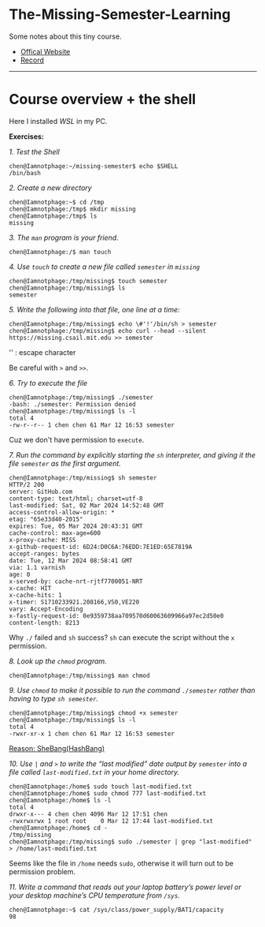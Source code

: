 # The-Missing-Semester-Learning

Some notes about this tiny course.

* [Offical Website](https://missing.csail.mit.edu/)
* [Record](https://www.youtube.com/playlist?list=PLyzOVJj3bHQuloKGG59rS43e29ro7I57J)

***
# Course overview + the shell

Here I installed *WSL* in my PC.

**Exercises:**

*1. Test the Shell*

```shell
chen@Iamnotphage:~/missing-semester$ echo $SHELL
/bin/bash
```

*2. Create a new directory*

```shell
chen@Iamnotphage:~$ cd /tmp
chen@Iamnotphage:/tmp$ mkdir missing
chen@Iamnotphage:/tmp$ ls
missing
```

*3. The `man` program is your friend.*

```shell
chen@Iamnotphage:/$ man touch
```

*4. Use `touch` to create a new file called `semester` in `missing`*
```shell
chen@Iamnotphage:/tmp/missing$ touch semester
chen@Iamnotphage:/tmp/missing$ ls
semester
```

*5. Write the following into that file, one line at a time:*

```shell
chen@Iamnotphage:/tmp/missing$ echo \#'!'/bin/sh > semester
chen@Iamnotphage:/tmp/missing$ echo curl --head --silent https://missing.csail.mit.edu >> semester
```

'\' : escape character

Be careful with `>` and `>>`.

*6. Try to execute the file*
```shell
chen@Iamnotphage:/tmp/missing$ ./semester
-bash: ./semester: Permission denied
chen@Iamnotphage:/tmp/missing$ ls -l
total 4
-rw-r--r-- 1 chen chen 61 Mar 12 16:53 semester
```

Cuz we don't have permission to `execute`.

*7. Run the command by explicitly starting the `sh` interpreter, and giving it the file `semester` as the first argument.*

```shell
chen@Iamnotphage:/tmp/missing$ sh semester
HTTP/2 200
server: GitHub.com
content-type: text/html; charset=utf-8
last-modified: Sat, 02 Mar 2024 14:52:48 GMT
access-control-allow-origin: *
etag: "65e33d40-2015"
expires: Tue, 05 Mar 2024 20:43:31 GMT
cache-control: max-age=600
x-proxy-cache: MISS
x-github-request-id: 6D24:D0C6A:76EDD:7E1ED:65E7819A
accept-ranges: bytes
date: Tue, 12 Mar 2024 08:58:41 GMT
via: 1.1 varnish
age: 0
x-served-by: cache-nrt-rjtf7700051-NRT
x-cache: HIT
x-cache-hits: 1
x-timer: S1710233921.208166,VS0,VE220
vary: Accept-Encoding
x-fastly-request-id: 0e9359738aa709570d60063609966a97ec2d50e0
content-length: 8213
```

Why `./`  failed and `sh` success? `sh` can execute the script without the `x` permission.

*8. Look up the `chmod` program.*

```shell
chen@Iamnotphage:/tmp/missing$ man chmod
```

*9. Use `chmod` to make it possible to run the command `./semester` rather than having to type `sh semester`.*

```shell
chen@Iamnotphage:/tmp/missing$ chmod +x semester
chen@Iamnotphage:/tmp/missing$ ls -l
total 4
-rwxr-xr-x 1 chen chen 61 Mar 12 16:53 semester
```

[Reason: SheBang(HashBang)](https://zh.wikipedia.org/wiki/Shebang)

*10. Use `|` and `>` to write the “last modified” date output by `semester` into a file called `last-modified.txt` in your home directory.*

```shell
chen@Iamnotphage:/home$ sudo touch last-modified.txt
chen@Iamnotphage:/home$ sudo chmod 777 last-modified.txt
chen@Iamnotphage:/home$ ls -l
total 4
drwxr-x--- 4 chen chen 4096 Mar 12 17:51 chen
-rwxrwxrwx 1 root root    0 Mar 12 17:44 last-modified.txt
chen@Iamnotphage:/home$ cd -
/tmp/missing
chen@Iamnotphage:/tmp/missing$ sudo ./semester | grep "last-modified" > /home/last-modified.txt
```

Seems like the file in `/home` needs `sudo`, otherwise it will turn out to be permission problem.

*11. Write a command that reads out your laptop battery’s power level or your desktop machine’s CPU temperature from `/sys`.*

```shell
chen@Iamnotphage:~$ cat /sys/class/power_supply/BAT1/capacity
98
```